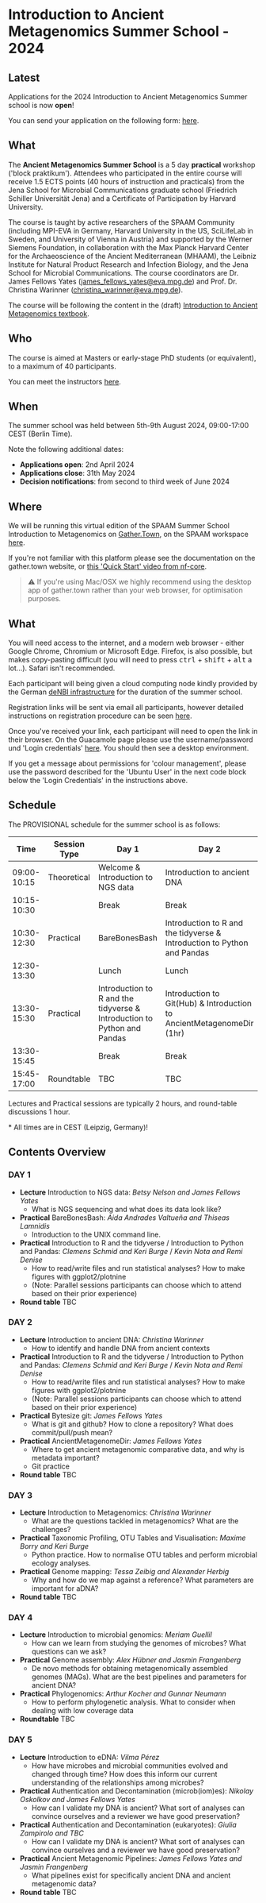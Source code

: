 # Introduction to Ancient Metagenomics Summer School - 2024

## Latest

Applications for the 2024 Introduction to Ancient Metagenomics Summer school is now **open**!

<!--We were once again over subscribed with almost 100 applications. Decision emails will be sent in a few weeks.-->

You can send your application on the following form: [here](https://survey.academiccloud.de/index.php/2024?lang=en).

## What

The **Ancient Metagenomics Summer School** is a 5 day **practical** workshop ('block praktikum'). Attendees who participated in the entire course will receive 1.5 ECTS points (40 hours of instruction and practicals) from the Jena School for Microbial Communications graduate school (Friedrich Schiller Universität Jena) and a Certificate of Participation by Harvard University.

The course is taught by active researchers of the SPAAM Community (including MPI-EVA in Germany, Harvard University in the US, SciLifeLab in Sweden, and University of Vienna in Austria) and supported by the Werner Siemens Foundation, in collaboration with the Max Planck Harvard Center for the Archaeoscience of the Ancient Mediterranean (MHAAM), the Leibniz Institute for Natural Product Research and Infection Biology, and the Jena School for Microbial Communications. The course coordinators are Dr. James Fellows Yates (james_fellows_yates@eva.mpg.de) and Prof. Dr. Christina Warinner (christina_warinner@eva.mpg.de).

The course will be following the content in the (draft) [Introduction to Ancient Metagenomics textbook](https://www.spaam-community.org/intro-to-ancient-metagenomics-book/).

## Who

The course is aimed at Masters or early-stage PhD students (or equivalent), to a maximum of 40 participants.

You can meet the instructors [here](/2024/instructors.md).

## When

The summer school was held between 5th-9th August 2024, 09:00-17:00 CEST (Berlin Time).

Note the following additional dates:

- **Applications open**: 2nd April 2024
- **Applications close**: 31th May 2024
- **Decision notifications**: from second to third week of June 2024

## Where

We will be running this virtual edition of the SPAAM Summer School Introduction to Metagenomics on [Gather.Town](https://gather.town), on the SPAAM workspace [here](https://app.gather.town/app/PlXjb0deog0B4JCq/spaam-community).

If you're not familiar with this platform please see the documentation on the gather.town website, or [this 'Quick Start' video from nf-core](https://nf-co.re/events/2022/bytesize-37-gathertown).

> ⚠️ If you're using Mac/OSX we highly recommend using the desktop app of gather.town rather than your web browser, for optimisation purposes.

## What

You will need access to the internet, and a modern web browser - either Google Chrome, Chromium or Microsoft Edge.
Firefox, is also possible, but makes copy-pasting difficult (you will need to press <kbd>ctrl</kbd> + <kbd>shift</kbd> + <kbd>alt</kbd> a lot...). Safari isn't recommended.

Each participant will being given a cloud computing node kindly provided by the German [deNBI infrastructure](https://www.denbi.de/cloud) for the duration of the summer school.

Registration links will be sent via email all participants, however detailed instructions on registration procedure can be seen [here](2024/denbi-registration).

Once you've received your link, each participant will need to open the link in their browser. On the Guacamole page please use the username/password und 'Login credentials' [here](https://cloud.denbi.de/wiki/simple_vm/customization/#apache-guacamole). You should then see a desktop environment.

If you get a message about permissions for 'colour management', please use the password described for the 'Ubuntu User' in the next code block below the 'Login Credentials' in the instructions above.

## Schedule

The PROVISIONAL schedule for the summer school is as follows:

| **Time**    | **Session Type** | **Day 1**                                                               | **Day 2**                                                               | **Day 3**                                         | **Day 4**                          | **Day 5**                               |
| ----------- | ---------------- | ----------------------------------------------------------------------- | ----------------------------------------------------------------------- | ------------------------------------------------- | ---------------------------------- | --------------------------------------- |
| 09:00-10:15 | Theoretical      | Welcome & Introduction to NGS data                                      | Introduction to ancient DNA                                             | Introduction to metagenomics                      | Introduction to microbial genomics | Introduction to eDNA                    |
| 10:15-10:30 |                  | Break                                                                   | Break                                                                   | Break                                             | Break                              | Break                                   |
| 10:30-12:30 | Practical        | BareBonesBash                                                           | Introduction to R and the tidyverse & Introduction to Python and Pandas | Taxonomic Profiling, OTU Tables and Visualisation | Genome assembly                    | Phylogenomics                           |
| 12:30-13:30 |                  | Lunch                                                                   | Lunch                                                                   | Lunch                                             | Lunch                              | Lunch                                   |
| 13:30-15:30 | Practical        | Introduction to R and the tidyverse & Introduction to Python and Pandas | Introduction to Git(Hub) & Introduction to AncientMetagenomeDir (1hr)   | Genome mapping                                    | Decontamination and authentication | Ancient Metagenomic Pipelines & Wrap Up |
| 13:30-15:45 |                  | Break                                                                   | Break                                                                   | Break                                             | Break                              |
| 15:45-17:00 | Roundtable       | TBC                                                                     | TBC                                                                     | TBC                                               | TBC                                | Dinner (Leipzig Only)                   |

Lectures and Practical sessions are typically 2 hours, and round-table discussions 1 hour.

\* All times are in CEST (Leipzig, Germany)!

## Contents Overview

### DAY 1

- **Lecture** Introduction to NGS data: _Betsy Nelson and James Fellows Yates_
  - What is NGS sequencing and what does its data look like?
- **Practical** BareBonesBash: _Aida Andrades Valtueña and Thiseas Lamnidis_
  - Introduction to the UNIX command line.
- **Practical** Introduction to R and the tidyverse / Introduction to Python and Pandas: _Clemens Schmid and Keri Burge_ / _Kevin Nota and Remi Denise_
  - How to read/write files and run statistical analyses? How to make figures with ggplot2/plotnine
  - (Note: Parallel sessions participants can choose which to attend based on their prior experience)
- **Round table** TBC

### DAY 2

- **Lecture** Introduction to ancient DNA: _Christina Warinner_
  - How to identify and handle DNA from ancient contexts
- **Practical** Introduction to R and the tidyverse / Introduction to Python and Pandas: _Clemens Schmid and Keri Burge_ / _Kevin Nota and Remi Denise_
  - How to read/write files and run statistical analyses? How to make figures with ggplot2/plotnine
  - (Note: Parallel sessions participants can choose which to attend based on their prior experience)
- **Practical** Bytesize git: _James Fellows Yates_
  - What is git and github? How to clone a repository? What does commit/pull/push mean?
- **Practical** AncientMetagenomeDir: _James Fellows Yates_
  - Where to get ancient metagenomic comparative data, and why is metadata important?
  - Git practice
- **Round table** TBC

### DAY 3

- **Lecture** Introduction to Metagenomics: _Christina Warinner_
  - What are the questions tackled in metagenomics? What are the challenges?
- **Practical** Taxonomic Profiling, OTU Tables and Visualisation: _Maxime Borry and Keri Burge_
  - Python practice. How to normalise OTU tables and perform microbial ecology analyses.
- **Practical** Genome mapping: _Tessa Zeibig and Alexander Herbig_
  - Why and how do we map against a reference? What parameters are important for aDNA?
- **Round table** TBC

### DAY 4

- **Lecture** Introduction to microbial genomics: _Meriam Guellil_
  - How can we learn from studying the genomes of microbes? What questions can we ask?
- **Practical** Genome assembly: _Alex Hübner and Jasmin Frangenberg_
  - De novo methods for obtaining metagenomically assembled genomes (MAGs). What are the best pipelines and parameters for ancient DNA?
- **Practical** Phylogenomics: _Arthur Kocher and Gunnar Neumann_
  - How to perform phylogenetic analysis. What to consider when dealing with low coverage data
- **Roundtable** TBC

### DAY 5

- **Lecture** Introduction to eDNA: _Vilma Pérez_
  - How have microbes and microbial communities evolved and changed through time? How does this inform our current understanding of the relationships among microbes?
- **Practical** Authentication and Decontamination (microb(iom)es): _Nikolay Oskolkov and James Fellows Yates_
  - How can I validate my DNA is ancient? What sort of analyses can convince ourselves and a reviewer we have good preservation?
- **Practical** Authentication and Decontamination (eukaryotes): _Giulia Zampirolo and TBC_
  - How can I validate my DNA is ancient? What sort of analyses can convince ourselves and a reviewer we have good preservation?
- **Practical** Ancient Metagenomic Pipelines: _James Fellows Yates and Jasmin Frangenberg_
  - What pipelines exist for specifically ancient DNA and ancient metagenomic data?
- **Round table** TBC
